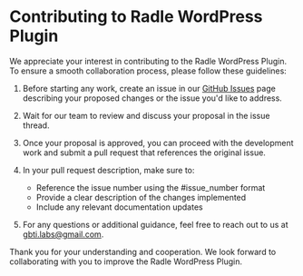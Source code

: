 # Contributing to Radle WordPress Plugin

We appreciate your interest in contributing to the Radle WordPress Plugin. To ensure a smooth collaboration process, please follow these guidelines:

1. Before starting any work, create an issue in our [GitHub Issues](https://github.com/gbti-network/radle-wordpress-plugin/issues) page describing your proposed changes or the issue you'd like to address.

2. Wait for our team to review and discuss your proposal in the issue thread.

3. Once your proposal is approved, you can proceed with the development work and submit a pull request that references the original issue.

4. In your pull request description, make sure to:
   - Reference the issue number using the #issue_number format
   - Provide a clear description of the changes implemented
   - Include any relevant documentation updates

5. For any questions or additional guidance, feel free to reach out to us at gbti.labs@gmail.com.

Thank you for your understanding and cooperation. We look forward to collaborating with you to improve the Radle WordPress Plugin.